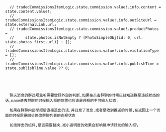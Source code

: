       // tradedCommissionsItemLogic.state.commission.value!.info.content = state.content.value!;
      // tradedCommissionsItemLogic.state.commission.value!.info.outSiteUrl = state.externalLink.url;
      // tradedCommissionsItemLogic.state.commission.value!.productPhotos =
      //     state.photos.isNotEmpty ? [PhotoSimpleObj(id: 0, url: state.photos.first.url)] : [];
      // tradedCommissionsItemLogic.state.commission.value!.info.violationType = [];
      // tradedCommissionsItemLogic.state.commission.value!.info.publishTime = state.publishTime.value ?? 0;





      聊天消息的群违规监听需要做好外部的判断,如果在点击群聊的时候已经知道群是违规状态的话,name进去群聊的时候输入框的位置也应该是违规的不可输入状态.

      如果在群聊内部举报后直接退出的话,并且发了消息,或者是收到推送的时候,在返回上一个页面的时候需要同步修改群聊列表的违规状态

      长按弹出的组件,是否需要替换,减小透明度的效果会影响跳申请好友的输入框\


      